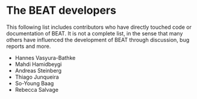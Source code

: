 # The BEAT developers

This following list includes contributors who have directly touched code or documentation of BEAT.
It is not a complete list, in the sense that many others have influenced the development of BEAT through discussion, bug reports and more.

* Hannes Vasyura-Bathke
* Mahdi Hamidbeygi
* Andreas Steinberg
* Thiago Junqueira
* So-Young Baag
* Rebecca Salvage
